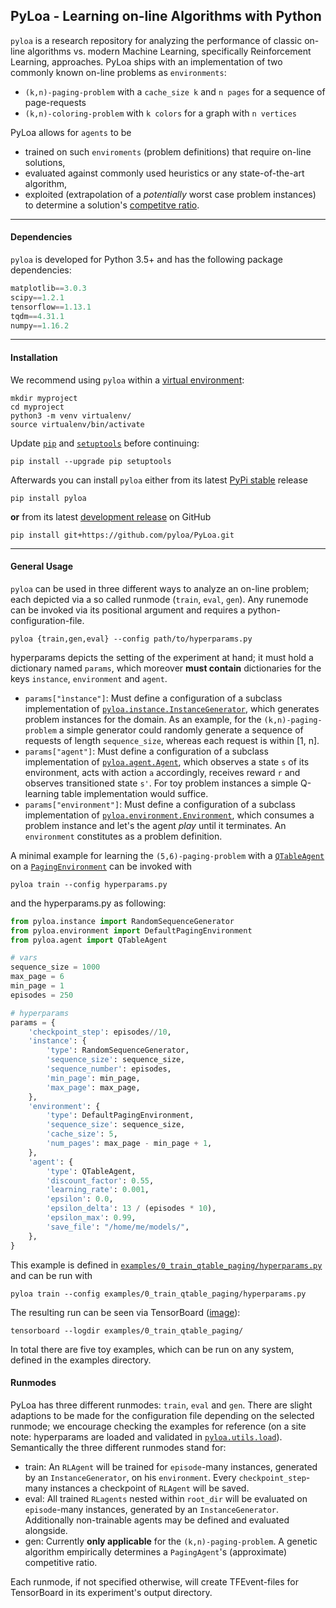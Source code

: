 ## PyLoa - Learning on-line Algorithms with Python

`pyloa` is a research repository for analyzing the performance of classic on-line algorithms vs. modern Machine
Learning, specifically Reinforcement Learning, approaches. PyLoa ships with an implementation of two commonly known 
on-line problems as `environments`:

* `(k,n)-paging-problem` with a `cache_size k` and `n pages` for a sequence of page-requests
* `(k,n)-coloring-problem` with `k colors` for a graph with `n vertices` 

PyLoa allows for `agents` to be 

* trained on such `enviroments` (problem definitions) that require on-line solutions, 
* evaluated against commonly used heuristics or any state-of-the-art algorithm,
* exploited (extrapolation of a *potentially* worst case problem instances) to determine a solution's [competitve ratio](https://en.wikipedia.org/wiki/Competitive_analysis_(online_algorithm)).

---

#### Dependencies

`pyloa` is developed for Python 3.5+ and has the following package dependencies:

```python
matplotlib==3.0.3  
scipy==1.2.1  
tensorflow==1.13.1  
tqdm==4.31.1  
numpy==1.16.2
```

---
#### Installation

We recommend using `pyloa` within a [virtual environment](https://docs.python.org/3.5/library/venv.html):

    mkdir myproject
    cd myproject
    python3 -m venv virtualenv/
    source virtualenv/bin/activate
 
Update [`pip`](https://pypi.org/project/pip/) and [`setuptools`](https://pypi.org/project/setuptools/) before continuing:

    pip install --upgrade pip setuptools

Afterwards you can install `pyloa` either from its latest [PyPi stable](https://pypi.org/project/pyloa/) release

    pip install pyloa
    
**or** from its latest [development release](https://github.com/pyloa/PyLoa/tree/master/pyloa) on GitHub

    pip install git+https://github.com/pyloa/PyLoa.git

---
#### General Usage

`pyloa` can be used in three different ways to analyze an on-line problem; each depicted via a so called runmode 
(`train`, `eval`, `gen`). Any runemode can be invoked via its positional argument and requires a python-configuration-file.

    pyloa {train,gen,eval} --config path/to/hyperparams.py

hyperparams depicts the setting of the experiment at hand; it must hold a dictionary named `params`, which moreover **must 
contain** dictionaries for the keys `instance`, `environment` and `agent`. 

* `params["ìnstance"]`: Must define a configuration of a subclass implementation of [`pyloa.instance.InstanceGenerator`](https://github.com/pyloa/PyLoa/blob/master/pyloa/instance/instancegenerator.py), 
which generates problem instances for the domain. As an example, for the `(k,n)-paging-problem` a simple generator could 
randomly generate a sequence of requests of length `sequence_size`, whereas each request is within [1, n].   
* `params["agent"]`: Must define a configuration of a subclass implementation of [`pyloa.agent.Agent`](https://github.com/pyloa/PyLoa/blob/master/pyloa/agent/agent.py), 
which observes a state `s` of its environment, acts with action `a` accordingly, receives reward `r` and observes 
transitioned state `s'`. For toy problem instances a simple Q-learning table implementation would suffice. 
* `params["environment"]`: Must define a configuration of a subclass implementation of [`pyloa.environment.Environment`](https://github.com/pyloa/PyLoa/blob/master/pyloa/environment/environment.py), 
which consumes a problem instance and let's the agent *play* until it terminates. An `environment` constitutes as a problem
definition.

A minimal example for learning the `(5,6)-paging-problem` with a [`QTableAgent`](https://github.com/pyloa/PyLoa/blob/master/pyloa/agent/qtable.py) on a 
[`PagingEnvironment`](https://github.com/pyloa/PyLoa/blob/master/pyloa/environment/environment.py#L105) can be invoked with

    pyloa train --config hyperparams.py

and the hyperparams.py as following:
    
```python
from pyloa.instance import RandomSequenceGenerator
from pyloa.environment import DefaultPagingEnvironment
from pyloa.agent import QTableAgent

# vars
sequence_size = 1000
max_page = 6
min_page = 1
episodes = 250

# hyperparams
params = {
    'checkpoint_step': episodes//10,
    'instance': {
        'type': RandomSequenceGenerator,
        'sequence_size': sequence_size,
        'sequence_number': episodes,
        'min_page': min_page,
        'max_page': max_page,
    },
    'environment': {
        'type': DefaultPagingEnvironment,
        'sequence_size': sequence_size,
        'cache_size': 5,
        'num_pages': max_page - min_page + 1,
    },
    'agent': {
        'type': QTableAgent,
        'discount_factor': 0.55,
        'learning_rate': 0.001,
        'epsilon': 0.0,
        'epsilon_delta': 13 / (episodes * 10),
        'epsilon_max': 0.99,
        'save_file': "/home/me/models/",
    },
}
```

This example is defined in [`examples/0_train_qtable_paging/hyperparams.py`](https://github.com/pyloa/PyLoa/blob/master/examples/0_train_qtable_paging/hyperparams.py) and can be run with

    pyloa train --config examples/0_train_qtable_paging/hyperparams.py
    
The resulting run can be seen via TensorBoard ([image](https://i.imgur.com/QKJqtYQ.png)):

    tensorboard --logdir examples/0_train_qtable_paging/

In total there are five toy examples, which can be run on any system, defined in the examples directory.

#### Runmodes

PyLoa has three different runmodes: `train`, `eval` and `gen`. There are slight adaptions to be made for the configuration file 
depending on the selected runmode; we encourage checking the examples for reference (on a site note: hyperparams are loaded and validated
in [`pyloa.utils.load`](https://github.com/pyloa/PyLoa/blob/master/pyloa/utils/load.py#L13)). Semantically the three different runmodes stand for: 

* train: An `RLAgent` will be trained for `episode`-many instances, generated by an `InstanceGenerator`, on his `environment`. 
Every `checkpoint_step`-many instances a checkpoint of `RLAgent` will be saved.  
* eval: All trained `RLagents` nested within `root_dir` will be evaluated on `episode`-many instances, generated by an `InstanceGenerator`.
Additionally non-trainable agents may be defined and evaluated alongside.
* gen: Currently **only applicable** for the `(k,n)-paging-problem`. A genetic algorithm empirically determines a `PagingAgent`'s 
(approximate) competitive ratio. 

Each runmode, if not specified otherwise, will create TFEvent-files for TensorBoard in its experiment's output directory. 




